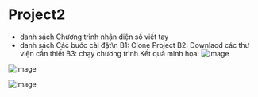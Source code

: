 # Project2
* danh sách Chương trình nhận diện số viết tay
* danh sách Các bước cài đặt\n
B1: Clone Project
B2: Downlaod các thư viện cần thiết
B3: chạy chương trình
Kết quả minh họa:
![image](https://user-images.githubusercontent.com/62825098/119502218-e4b76b00-bd93-11eb-809c-6da2fe543d04.png)

![image](https://user-images.githubusercontent.com/62825098/119502245-f00a9680-bd93-11eb-92b3-10e7b9c73ce3.png)

![image](https://user-images.githubusercontent.com/62825098/119502273-f7ca3b00-bd93-11eb-95da-ff8328e5101b.png)
